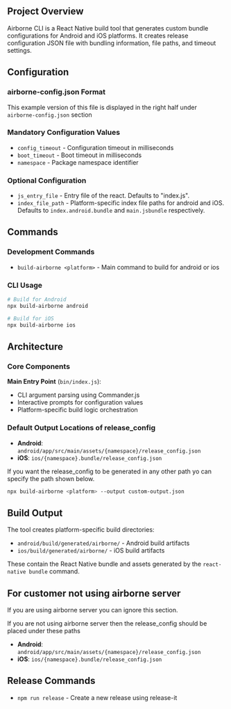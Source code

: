 ## Project Overview

Airborne CLI is a React Native build tool that generates custom bundle configurations for Android and iOS platforms. It creates release configuration JSON file with bundling information, file paths, and timeout settings.

## Configuration

### airborne-config.json Format
This example version of this file is displayed in the right half under `airborne-config.json` section

### Mandatory Configuration Values
- `config_timeout` - Configuration timeout in milliseconds
- `boot_timeout` - Boot timeout in milliseconds  
- `namespace` - Package namespace identifier

### Optional Configuration
- `js_entry_file` - Entry file of the react. Defaults to "index.js".
- `index_file_path` - Platform-specific index file paths for android and iOS. Defaults to `index.android.bundle` and `main.jsbundle` respectively.

## Commands

### Development Commands
- `build-airborne <platform>` - Main command to build for android or ios

### CLI Usage
```bash
# Build for Android
npx build-airborne android

# Build for iOS  
npx build-airborne ios
```

## Architecture

### Core Components

**Main Entry Point** (`bin/index.js`):
- CLI argument parsing using Commander.js
- Interactive prompts for configuration values
- Platform-specific build logic orchestration

### Default Output Locations of release_config
- **Android**: `android/app/src/main/assets/{namespace}/release_config.json`
- **iOS**: `ios/{namespace}.bundle/release_config.json`

If you want the release_config to be generated in any other path yo can specify the path shown below.
```bash
npx build-airborne <platform> --output custom-output.json
```

## Build Output

The tool creates platform-specific build directories:
- `android/build/generated/airborne/` - Android build artifacts
- `ios/build/generated/airborne/` - iOS build artifacts

These contain the React Native bundle and assets generated by the `react-native bundle` command.

## For customer not using airborne server
If you are using airborne server you can ignore this section.

If you are not using airborne server then the release_config should be placed under these paths
- **Android**: `android/app/src/main/assets/{namespace}/release_config.json`
- **iOS**: `ios/{namespace}.bundle/release_config.json`


## Release Commands
- `npm run release` - Create a new release using release-it